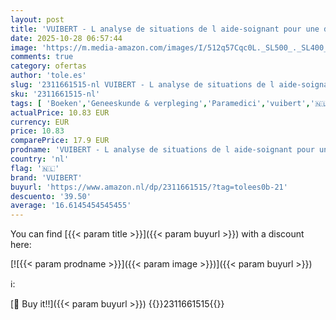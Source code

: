 ```yaml
---
layout: post
title: 'VUIBERT - L analyse de situations de l aide-soignant pour une démarche clinique de qualité'
date: 2025-10-28 06:57:44
image: 'https://m.media-amazon.com/images/I/512q57Cqc0L._SL500_._SL400_.jpg'
comments: true
category: ofertas
author: 'tole.es'
slug: '2311661515-nl VUIBERT - L analyse de situations de l aide-soignant pour...'
sku: '2311661515-nl'
tags: [ 'Boeken','Geneeskunde & verpleging','Paramedici','vuibert','🇳🇱', ]
actualPrice: 10.83 EUR
currency: EUR
price: 10.83
comparePrice: 17.9 EUR
prodname: 'VUIBERT - L analyse de situations de l aide-soignant pour une démarche clinique de qualité'
country: 'nl'
flag: '🇳🇱'
brand: 'VUIBERT'
buyurl: 'https://www.amazon.nl/dp/2311661515/?tag=tolees0b-21'
descuento: '39.50'
average: '16.6145454545455'
---
```


You can find [{{< param title >}}]({{< param buyurl >}}) with a discount here:

[![{{< param prodname >}}]({{< param image >}})]({{< param buyurl >}})

ℹ️:


[🛒 Buy it!!]({{< param buyurl >}})
{{<world>}}2311661515{{</world>}}
